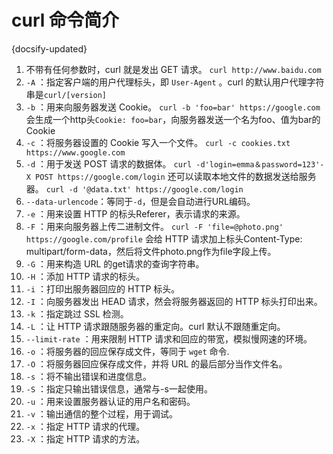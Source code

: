 # curl 命令简介
{docsify-updated}

1. 不带有任何参数时，curl 就是发出 GET 请求。
	`curl http://www.baidu.com`
2. `-A` ：指定客户端的用户代理标头，即 `User-Agent` 。curl 的默认用户代理字符串是`curl/[version]`
3. `-b` ：用来向服务器发送 Cookie。
	`curl -b 'foo=bar' https://google.com`
	会生成一个http头`Cookie: foo=bar`，向服务器发送一个名为foo、值为bar的 Cookie
4. `-c` ：将服务器设置的 Cookie 写入一个文件。
	`curl -c cookies.txt https://www.google.com`
5. `-d` ：用于发送 POST 请求的数据体。
	`curl -d'login=emma＆password=123'-X POST https://google.com/login`
	还可以读取本地文件的数据发送给服务器。
	`curl -d '@data.txt' https://google.com/login`
6. `--data-urlencode`：等同于`-d`，但是会自动进行URL编码。
7. `-e` ：用来设置 HTTP 的标头Referer，表示请求的来源。
8. `-F` ：用来向服务器上传二进制文件。
	`curl -F 'file=@photo.png' https://google.com/profile`
	会给 HTTP 请求加上标头Content-Type: multipart/form-data，然后将文件photo.png作为file字段上传。
9.  `-G` ：用来构造 URL 的get请求的查询字符串。
10. `-H` ：添加 HTTP 请求的标头。
11. `-i` ：打印出服务器回应的 HTTP 标头。
12. `-I` ：向服务器发出 HEAD 请求，然会将服务器返回的 HTTP 标头打印出来。
13. `-k` ：指定跳过 SSL 检测。
14. `-L` ：让 HTTP 请求跟随服务器的重定向。curl 默认不跟随重定向。
15. `--limit-rate` ：用来限制 HTTP 请求和回应的带宽，模拟慢网速的环境。
16. `-o` ：将服务器的回应保存成文件，等同于 `wget` 命令.
17. `-O` ：将服务器回应保存成文件，并将 URL 的最后部分当作文件名。
18. `-s` ：将不输出错误和进度信息。
19. `-S` ：指定只输出错误信息，通常与-s一起使用。
20. `-u` ：用来设置服务器认证的用户名和密码。
21. `-v` ：输出通信的整个过程，用于调试。
22. `-x` ：指定 HTTP 请求的代理。
23. `-X` ：指定 HTTP 请求的方法。


